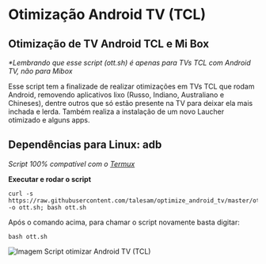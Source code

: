 # Otimização Android TV (TCL)
## Otimização de TV Android TCL e Mi Box

_*Lembrando que esse script (ott.sh) é apenas para TVs TCL com Android TV, não para Mibox_

Esse script tem a finalizade de realizar otimizações em TVs TCL que rodam Android, removendo aplicativos lixo (Russo, Indiano, Australiano e Chineses), dentre outros que só estão presente na TV para deixar ela mais inchada e lerda. Também realiza a instalação de um novo Laucher otimizado e alguns apps.

## Dependências para Linux: adb

_Script 100% compatível com o [Termux](https://f-droid.org/en/packages/com.termux)_

**Executar e rodar o script**

```
curl -s https://raw.githubusercontent.com/talesam/optimize_android_tv/master/ott.sh -o ott.sh; bash ott.sh
```

Após o comando acima, para chamar o script novamente basta digitar:

```
bash ott.sh
```


![Imagem Script otimizar Android TV (TCL)](https://user-images.githubusercontent.com/981368/164863021-115d58b0-31a1-4061-acb1-7e697d27eee9.png)
